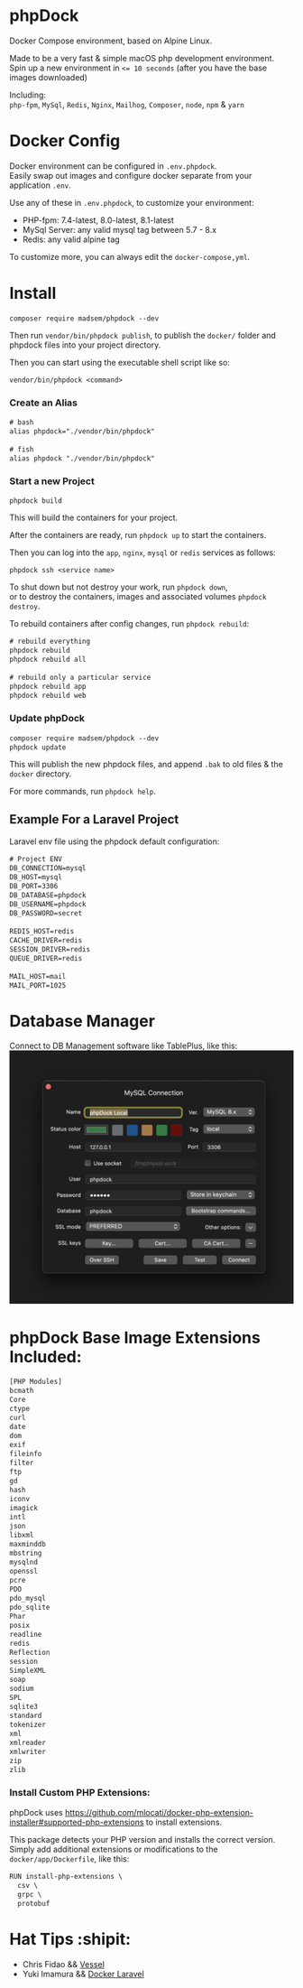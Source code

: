# phpDock

Docker Compose environment, based on Alpine Linux.  

Made to be a very fast & simple macOS php development environment.  
Spin up a new environment in `<= 10 seconds`  (after you have the base images downloaded)

Including:  
`php-fpm`, `MySql`, `Redis`, `Nginx`, `Mailhog`, `Composer`, `node`, `npm` & `yarn`


# Docker Config

Docker environment can be configured in `.env.phpdock`.  
Easily swap out images and configure docker separate from your application `.env`.

Use any of these in `.env.phpdock`, to customize your environment:
- PHP-fpm: 7.4-latest, 8.0-latest, 8.1-latest
- MySql Server: any valid mysql tag between 5.7 - 8.x
- Redis: any valid alpine tag

To customize more, you can always edit the `docker-compose,yml`.

# Install
```shell
composer require madsem/phpdock --dev
```
Then run `vendor/bin/phpdock publish`, to publish the `docker/` folder and phpdock files into your project directory.

Then you can start using the executable shell script like so:
```
vendor/bin/phpdock <command>
```

### Create an Alias
```shell
# bash
alias phpdock="./vendor/bin/phpdock"
 
# fish
alias phpdock "./vendor/bin/phpdock"
 ```

 ### Start a new Project
 ```shell
 phpdock build
 ```
 This will build the containers for your project.

 After the containers are ready, run `phpdock up` to start the containers.

 Then you can log into the `app`, `nginx`, `mysql` or `redis` services as follows:
 ```shell
 phpdock ssh <service name>
 ```

To shut down but not destroy your work, run `phpdock down`,  
or to destroy the containers, images and associated volumes `phpdock destroy`.

To rebuild containers after config changes, run `phpdock rebuild`:
```shell
# rebuild everything
phpdock rebuild
phpdock rebuild all

# rebuild only a particular service
phpdock rebuild app
phpdock rebuild web
```

### Update phpDock
```shell
composer require madsem/phpdock --dev
phpdock update
```
This will publish the new phpdock files, and append `.bak` to old files & the `docker` directory.

For more commands, run `phpdock help`.

## Example For a Laravel Project
Laravel env file using the phpdock default configuration:
```env
# Project ENV
DB_CONNECTION=mysql
DB_HOST=mysql
DB_PORT=3306
DB_DATABASE=phpdock
DB_USERNAME=phpdock
DB_PASSWORD=secret

REDIS_HOST=redis
CACHE_DRIVER=redis
SESSION_DRIVER=redis
QUEUE_DRIVER=redis

MAIL_HOST=mail
MAIL_PORT=1025
```


# Database Manager
Connect to DB Management software like TablePlus, like this:  
![table plus config](/docs/tableplus.png)


# phpDock Base Image Extensions Included:
```shell
[PHP Modules]
bcmath
Core
ctype
curl
date
dom
exif
fileinfo
filter
ftp
gd
hash
iconv
imagick
intl
json
libxml
maxminddb
mbstring
mysqlnd
openssl
pcre
PDO
pdo_mysql
pdo_sqlite
Phar
posix
readline
redis
Reflection
session
SimpleXML
soap
sodium
SPL
sqlite3
standard
tokenizer
xml
xmlreader
xmlwriter
zip
zlib
```

### Install Custom PHP Extensions:
phpDock uses https://github.com/mlocati/docker-php-extension-installer#supported-php-extensions
to install extensions.

This package detects your PHP version and installs the correct version.
Simply add additional extensions or modifications to the `docker/app/Dockerfile`, like this:
```shell
RUN install-php-extensions \
  csv \
  grpc \
  protobuf
```


# Hat Tips :shipit:	
- Chris Fidao && [Vessel](https://github.com/shipping-docker/vessel)
- Yuki Imamura && [Docker Laravel](https://github.com/ucan-lab/docker-laravel)